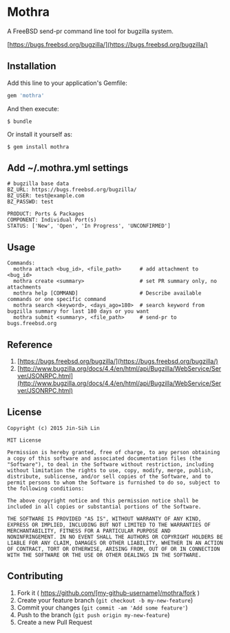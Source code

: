 # Mothra

A FreeBSD send-pr command line tool for bugzilla system.

[https://bugs.freebsd.org/bugzilla/](https://bugs.freebsd.org/bugzilla/)

## Installation

Add this line to your application's Gemfile:

```ruby
gem 'mothra'
```

And then execute:

    $ bundle

Or install it yourself as:

    $ gem install mothra
    
## Add ~/.mothra.yml settings 
	# bugzilla base data
	BZ_URL: https://bugs.freebsd.org/bugzilla/
	BZ_USER: test@example.com
	BZ_PASSWD: test
	
	PRODUCT: Ports & Packages
	COMPONENT: Individual Port(s)
	STATUS: ['New', 'Open', 'In Progress', 'UNCONFIRMED']

## Usage
	Commands:
	  mothra attach <bug_id>, <file_path>      # add attachment to <bug_id>
	  mothra create <summary>                  # set PR summary only, no attachments
	  mothra help [COMMAND]                    # Describe available commands or one specific command
	  mothra search <keyword>, <days_ago=180>  # search keyword from bugzilla summary for last 180 days or you want
	  mothra submit <summary>, <file_path>     # send-pr to bugs.freebsd.org

## Reference
1. [https://bugs.freebsd.org/bugzilla/](https://bugs.freebsd.org/bugzilla/)
2. [http://www.bugzilla.org/docs/4.4/en/html/api/Bugzilla/WebService/Server/JSONRPC.html](http://www.bugzilla.org/docs/4.4/en/html/api/Bugzilla/WebService/Server/JSONRPC.html)

## License

	Copyright (c) 2015 Jin-Sih Lin
	
	MIT License
	
	Permission is hereby granted, free of charge, to any person obtaining
	a copy of this software and associated documentation files (the
	"Software"), to deal in the Software without restriction, including
	without limitation the rights to use, copy, modify, merge, publish,
	distribute, sublicense, and/or sell copies of the Software, and to
	permit persons to whom the Software is furnished to do so, subject to
	the following conditions:
	
	The above copyright notice and this permission notice shall be
	included in all copies or substantial portions of the Software.
	
	THE SOFTWARE IS PROVIDED "AS IS", WITHOUT WARRANTY OF ANY KIND,
	EXPRESS OR IMPLIED, INCLUDING BUT NOT LIMITED TO THE WARRANTIES OF
	MERCHANTABILITY, FITNESS FOR A PARTICULAR PURPOSE AND
	NONINFRINGEMENT. IN NO EVENT SHALL THE AUTHORS OR COPYRIGHT HOLDERS BE
	LIABLE FOR ANY CLAIM, DAMAGES OR OTHER LIABILITY, WHETHER IN AN ACTION
	OF CONTRACT, TORT OR OTHERWISE, ARISING FROM, OUT OF OR IN CONNECTION
	WITH THE SOFTWARE OR THE USE OR OTHER DEALINGS IN THE SOFTWARE.
 
## Contributing

1. Fork it ( https://github.com/[my-github-username]/mothra/fork )
2. Create your feature branch (`git checkout -b my-new-feature`)
3. Commit your changes (`git commit -am 'Add some feature'`)
4. Push to the branch (`git push origin my-new-feature`)
5. Create a new Pull Request

